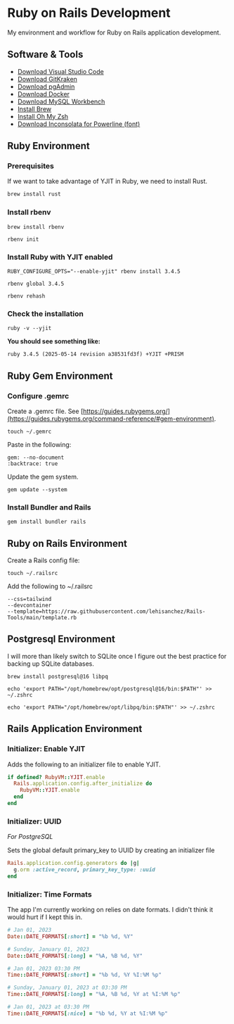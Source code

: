 # Ruby on Rails Development

My environment and workflow for Ruby on Rails application development.

## Software & Tools

- [Download Visual Studio Code](https://code.visualstudio.com/download)
- [Download GitKraken](https://www.gitkraken.com/download)
- [Download pgAdmin](https://www.pgadmin.org/download/)
- [Download Docker](https://www.docker.com/products/docker-desktop/)
- [Download MySQL Workbench](https://dev.mysql.com/downloads/workbench/)
- [Install Brew](https://brew.sh/)
- [Install Oh My Zsh](https://ohmyz.sh/)
- [Download Inconsolata for Powerline (font)](https://github.com/powerline/fonts/tree/master/Inconsolata)

## Ruby Environment

### Prerequisites

If we want to take advantage of YJIT in Ruby, we need to install Rust.

```bash
brew install rust
```

### Install rbenv

```shell
brew install rbenv
```

```shell
rbenv init
```

### Install Ruby with YJIT enabled

```shell
RUBY_CONFIGURE_OPTS="--enable-yjit" rbenv install 3.4.5
```

```shell
rbenv global 3.4.5
```

```shell
rbenv rehash
```

### Check the installation

```shell
ruby -v --yjit
```

**You should see something like:**

```shell
ruby 3.4.5 (2025-05-14 revision a38531fd3f) +YJIT +PRISM
```

## Ruby Gem Environment

### Configure .gemrc

Create a .gemrc file. See [https://guides.rubygems.org/](https://guides.rubygems.org/command-reference/#gem-environment).

```shell
touch ~/.gemrc
```

Paste in the following:

```text
gem: --no-document
:backtrace: true
```

Update the gem system.

```shell
gem update --system
```

### Install Bundler and Rails

```shell
gem install bundler rails
```

## Ruby on Rails Environment

Create a Rails config file:

```shell
touch ~/.railsrc
```

Add the following to ~/.railsrc

```text
--css=tailwind
--devcontainer
--template=https://raw.githubusercontent.com/lehisanchez/Rails-Tools/main/template.rb
```

## Postgresql Environment

I will more than likely switch to SQLite once I figure out the best practice for backing up SQLite databases.

```shell
brew install postgresql@16 libpq
```

```shell
echo 'export PATH="/opt/homebrew/opt/postgresql@16/bin:$PATH"' >> ~/.zshrc
```

```shell
echo 'export PATH="/opt/homebrew/opt/libpq/bin:$PATH"' >> ~/.zshrc
```

## Rails Application Environment

### Initializer: Enable YJIT

Adds the following to an initializer file to enable YJIT.

```ruby
if defined? RubyVM::YJIT.enable
  Rails.application.config.after_initialize do
    RubyVM::YJIT.enable
  end
end
```

### Initializer: UUID

_For PostgreSQL_

Sets the global default primary_key to UUID by creating an initializer file

```ruby
Rails.application.config.generators do |g|
  g.orm :active_record, primary_key_type: :uuid
end
```

### Initializer: Time Formats

The app I'm currently working on relies on date formats. I didn't think it would hurt if I kept this in.

```ruby
# Jan 01, 2023
Date::DATE_FORMATS[:short] = "%b %d, %Y"

# Sunday, January 01, 2023
Date::DATE_FORMATS[:long] = "%A, %B %d, %Y"

# Jan 01, 2023 03:30 PM
Time::DATE_FORMATS[:short] = "%b %d, %Y %I:%M %p"

# Sunday, January 01, 2023 at 03:30 PM
Time::DATE_FORMATS[:long] = "%A, %B %d, %Y at %I:%M %p"

# Jan 01, 2023 at 03:30 PM
Time::DATE_FORMATS[:nice] = "%b %d, %Y at %I:%M %p"
```
